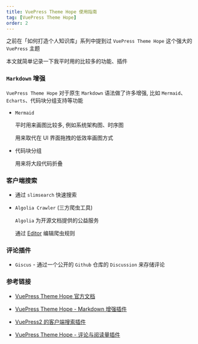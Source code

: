 ```yaml
---
title: VuePress Theme Hope 使用指南
tag: [VuePress Theme Hope]
order: 2
---
```


之前在「如何打造个人知识库」系列中提到过 `VuePress Theme Hope` 这个强大的 `VuePress` 主题

本文就简单记录一下我平时用的比较多的功能、插件

### `Markdown` 增强

`VuePress Theme Hope` 对于原生 `Markdown` 语法做了许多增强, 比如 `Mermaid`、`Echarts`、代码块分组支持等功能

- `Mermaid`

  平时用来画图比较多, 例如系统架构图、时序图

  用来取代在 UI 界面拖拽的低效率画图方式

- 代码块分组

  用来将大段代码折叠

### 客户端搜索

- 通过 `slimsearch` 快速搜索

- `Algolia Crawler` (三方爬虫工具)

  `Algolia` 为开源文档提供的公益服务

  通过 [Editor](https://crawler.algolia.com/admin/crawlers/6ce617a4-38bc-4371-894d-a96d83291ea6/configuration/edit) 编辑爬虫规则

### 评论插件

- `Giscus` - 通过一个公开的 `Github` 仓库的 `Discussion` 来存储评论

### 参考链接

- [VuePress Theme Hope 官方文档](https://vuepress-theme-hope.github.io/v2/zh/guide)

- [VuePress Theme Hope - Markdown 增强插件](https://vuepress-theme-hope.github.io/v2/md-enhance/zh/guide/)

- [VuePress2 的客户端搜索插件](https://vuepress-theme-hope.github.io/v2/search-pro/zh/)

- [VuePress Theme Hope - 评论与阅读量插件](https://plugin-comment2.vuejs.press/zh/)
